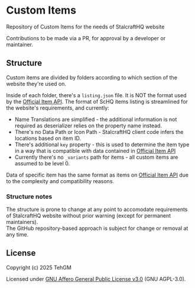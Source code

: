 # Custom Items
Repository of Custom Items for the needs of StalcraftHQ website

Contributions to be made via a PR, for approval by a developer or maintainer.

## Structure
Custom items are divided by folders according to which section of the website they're used on.

Inside of each folder, there's a `listing.json` file. It is NOT the format used by the [Official Item API](https://github.com/EXBO-Studio/stalcraft-database). The format of ScHQ items listing is streamlined for the website's requirements, and currently:
- Name Translations are simplified - the additional information is not required as deserializer relies on the property name instead.
- There's no Data Path or Icon Path - StalcraftHQ client code infers the locations based on item ID.
- There's additional `key` property - this is used to determine the item type in a way that is compatible with data contained in [Official Item API](https://github.com/EXBO-Studio/stalcraft-database)
- Currently there's no `_variants` path for items - all custom items are assumed to be level 0.

Data of specific item has the same format as items on [Official Item API](https://github.com/EXBO-Studio/stalcraft-database) due to the complexity and compatibility reasons.

### Structure notes
The structure is prone to change at any point to accomodate requirements of StalcraftHQ website without prior warning (except for permanent maintainers).  
The GitHub repository-based approach is subject for change or removal at any time.

## License
Copyright (c) 2025 TehGM

Licensed under [GNU Affero General Public License v3.0](LICENSE) (GNU AGPL-3.0).
